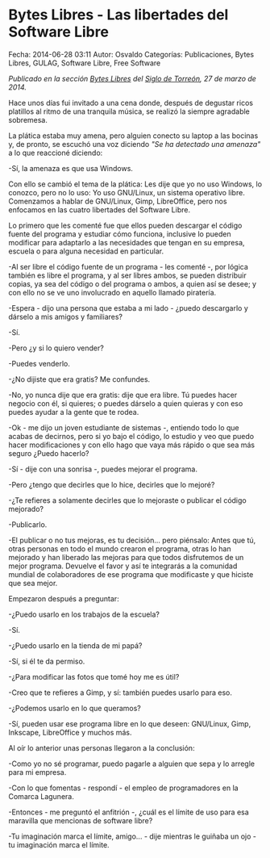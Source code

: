 Bytes Libres - Las libertades del Software Libre
==================================

Fecha: 2014-06-28 03:11
Autor: Osvaldo
Categorías: Publicaciones, Bytes Libres, GULAG, Software Libre, Free Software

_Publicado en la sección [Bytes Libres](http://gulag.org.mx/revista/2014-05-17-Sobre-Bytes-Libres.html) del [Siglo de Torreón](http://www.elsiglodetorreon.com.mx/noticia/976561.bytes-libres.html), 27 de marzo de 2014._

<!-- break -->

Hace unos días fui invitado a una cena donde, después de degustar ricos platillos al ritmo de una tranquila música, se realizó la siempre agradable sobremesa.

La plática estaba muy amena, pero alguien conecto su laptop a las bocinas y, de pronto, se escuchó una voz diciendo _"Se ha detectado una amenaza"_ a lo que reaccioné diciendo:

-Sí, la amenaza es que usa Windows.

Con ello se cambió el tema de la plática: Les dije que yo no uso Windows, lo conozco, pero no lo uso: Yo uso GNU/Linux, un sistema operativo libre. Comenzamos a hablar de GNU/Linux, Gimp, LibreOffice, pero nos enfocamos en las cuatro libertades del Software Libre.

Lo primero que les comenté fue que ellos pueden descargar el código fuente del programa y estudiar cómo funciona, inclusive lo pueden modificar para adaptarlo a las necesidades que tengan en su empresa, escuela o para alguna necesidad en particular.

-Al ser libre el código fuente de un programa - les comenté -, por lógica también es libre el programa, y al ser libres ambos, se pueden distribuir copias, ya sea del código o del programa o ambos, a quien así se desee; y con ello no se ve uno involucrado en aquello llamado piratería.

-Espera - dijo una persona que estaba a mi lado - ¿puedo descargarlo y dárselo a mis amigos y familiares?

-Sí.

-Pero ¿y si lo quiero vender?

-Puedes venderlo.

-¿No dijiste que era gratis? Me confundes.

-No, yo nunca dije que era gratis: dije que era libre. Tú puedes hacer negocio con él, si quieres; o puedes dárselo a quien quieras y con eso puedes ayudar a la gente que te rodea.

-Ok - me dijo un joven estudiante de sistemas -, entiendo todo lo que acabas de decirnos, pero si yo bajo el código, lo estudio y veo que puedo hacer modificaciones y con ello hago que vaya más rápido o que sea más seguro ¿Puedo hacerlo?

-Sí - dije con una sonrisa -, puedes mejorar el programa.

-Pero ¿tengo que decirles que lo hice, decirles que lo mejoré?

-¿Te refieres a solamente decirles que lo mejoraste o publicar el código mejorado?

-Publicarlo.

-El publicar o no tus mejoras, es tu decisión... pero piénsalo: Antes que tú, otras personas en todo el mundo crearon el programa, otras lo han mejorado y han liberado las mejoras para que todos disfrutemos de un mejor programa. Devuelve el favor y así te integrarás a la comunidad mundial de colaboradores de ese programa que modificaste y que hiciste que sea mejor.

Empezaron después a preguntar:

-¿Puedo usarlo en los trabajos de la escuela?

-Sí.

-¿Puedo usarlo en la tienda de mi papá?

-Sí, si él te da permiso.

-¿Para modificar las fotos que tomé hoy me es útil?

-Creo que te refieres a Gimp, y sí: también puedes usarlo para eso.

-¿Podemos usarlo en lo que queramos?

-Sí, pueden usar ese programa libre en lo que deseen: GNU/Linux, Gimp, Inkscape, LibreOffice y muchos más.

Al oír lo anterior unas personas llegaron a la conclusión:

-Como yo no sé programar, puedo pagarle a alguien que sepa y lo arregle para mi empresa.

-Con lo que fomentas - respondí - el empleo de programadores en la Comarca Lagunera.

-Entonces - me preguntó el anfitrión -, ¿cuál es el límite de uso para esa maravilla que mencionas de software libre?

-Tu imaginación marca el límite, amigo... - dije mientras le guiñaba un ojo - tu imaginación marca el límite.

